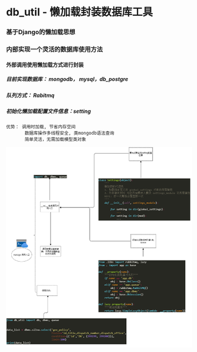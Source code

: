 # db_util -  懒加载封装数据库工具

### 基于Django的懒加载思想

### 内部实现一个灵活的数据库使用方法

#### 外部调用使用懒加载方式进行封装

##### 目前实现数据库： mongodb， mysql，db_postgre

##### 队列方式： Rabitmq

##### 初始化懒加载配置文件信息：setting


```
优势： 调用时加载, 节省内存空间
       数据库操作多线程安全, 类mongodb语法查询
       简单灵活，无需加载模型类对象
```

![懒加载数据库封装](https://github.com/Forbilly/db_util/blob/main/%E6%87%92%E5%8A%A0%E8%BD%BD%E6%95%B0%E6%8D%AE%E5%BA%93%E5%B0%81%E8%A3%85.png)
